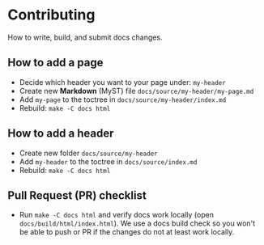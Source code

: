 # Contributing 

How to write, build, and submit docs changes.

## How to add a page
- Decide which header you want to your page under: `my-header`
- Create new **Markdown** (MyST) file `docs/source/my-header/my-page.md`
- Add `my-page` to the toctree in `docs/source/my-header/index.md`
- Rebuild: `make -C docs html`

## How to add a header
- Create new folder `docs/source/my-header`
- Add `my-header` to the toctree in `docs/source/index.md`
- Rebuild: `make -C docs html`

## Pull Request (PR) checklist
- Run `make -C docs html` and verify docs work locally (open `docs/build/html/index.html`). We use a docs build check so you won't be able to push or PR if the changes do not at least work locally. 
